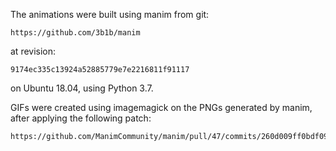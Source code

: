 The animations were built using manim from git:

    https://github.com/3b1b/manim

at revision:

    9174ec335c13924a52885779e7e2216811f91117

on Ubuntu 18.04, using Python 3.7.

GIFs were created using imagemagick on the PNGs generated by manim, after applying the following patch:

    https://github.com/ManimCommunity/manim/pull/47/commits/260d009ff0bdf095a697c3b6af44c14ad9393def
